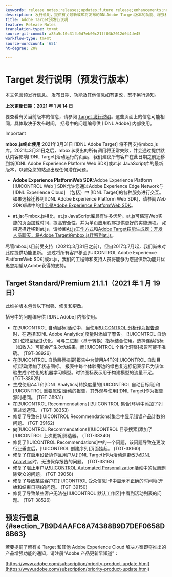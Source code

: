```yaml
---
keywords: release notes;releases;updates;future release;enhancements;new features;fixes;updates;prerelease
description: 发行说明，提供有关最新或即将发布的DNLAdobe Target版本的功能、增强和修复的信息。
title: Adobe Target预发行说明
feature: Release Notes
translation-type: tm+mt
source-git-commit: a85a5c10c31fb0d7eb00c21ff03b2012d044de45
workflow-type: tm+mt
source-wordcount: '651'
ht-degree: 20%

---
```



# Target 发行说明（预发行版本）

本文包含预发行信息。 发布日期、功能及其他信息如有更改，恕不另行通知。

**上次更新日期：2021 年 1 月 14 日**

要查看有关当前版本的信息，请参阅 [Target 发行说明](release-notes.md)。这些页面上的信息可能相同，具体取决于发布时间。 括号中的问题编号供 [!DNL Adobe] 内部使用。

>[!IMPORTANT]
>
>**mbox.js终止使用**:2021年3月31日 [!DNL Adobe Target] 将不再支持mbox.js库。2021年3月31日之后，mbox.js发出的所有调用将正常失败，并会通过提供默认内容影响[!DNL Target]活动运行的页面。 我们建议所有客户在此日期之前迁移到新[!DNL Adobe Experience Platform Web SDK]或at.js JavaScript库的最新版本，以避免您的站点出现任何潜在问题。
>
>* **Adobe Experience PlatformWeb SDK**:Adobe Experience Platform [!UICONTROL Web ] SDK允许您通过Adobe Experience Edge Network与 [!DNL Experience Cloud] （包括）中 [!DNL Target]的各种服务进行交互。如果选择迁移到[!DNL Adobe Experience Platform Web SDK]，请参阅&#x200B;*Web SDK指南*&#x200B;中的[什么是Adobe Experience PlatformWeb SDK](/help/c-implementing-target/c-implementing-target-for-client-side-web/aep-web-sdk.md)。
   >
   >
* **at.js**:与mbox.js相比，at.js JavaScript库具有许多优势。at.js可缩短Web实施的页面加载时间，提高安全性，并为单页应用程序提供更好的实施选项。 如果选择迁移到at.js，请参阅[At.js工作方式](/help/c-implementing-target/c-implementing-target-for-client-side-web/c-how-atjs-works/how-atjs-works.md)和[Adobe Target技能生成器：开发人员聊天，将Adobe Target的mbox.js迁移到at.js](https://seminars.adobeconnect.com/ptdo6mfo6qn6/?proto=true)。
>
>
尽管mbox.js目前受支持（2021年3月31日之前），但自2017年7月起，我们尚未对此库提供功能更新。 通过将所有客户移至[!UICONTROL Adobe Experience PlatformWeb SDK]或at.js，我们的工程师和支持人员将能够为您提供新功能并优惠您期望从Adobe获得的支持。

## Target Standard/Premium 21.1.1（2021 年 1 月 19 日） 

此维护版本包含以下增强、修复和更改。

括号中的问题编号供 [!DNL Adobe] 内部使用。

* 在[!UICONTROL 自动目标]活动中，当使用[!UICONTROL 分析作为报告源](A4T)时，在选择[!DNL Adobe Analytics]度量时添加了警告。 [!UICONTROL 自动定] 位模型经过优化，可与二进制（基于转换）指标结合使用。选择连续指标（如收入）可能会产生次优结果，而[!UICONTROL 个性化洞察]报告可能不准确。 (TGT-38926)
* 在[!UICONTROL 自动目标摘要]报告中为使用A4T的[!UICONTROL 自动目标]活动添加了状态图标。 报表中每个体验旁边的绿色复选标记表示已为该体验生成个性化的机器学习模型。时钟图标表示用于构建模型的流量不足。(TGT-38925)
* 生成使用A4T和[!DNL Analytics]转换度量的[!UICONTROL 自动目标段]和[!UICONTROL 重要属性]活动的报告，其外观与使用[!DNL Target]作为报告源时相同。 (TGT-38931)
* 在[!UICONTROL Recommendations] [!UICONTROL 集合]环境中添加了列表过滤选项。 (TGT-38353)
* 修复了导致在[!UICONTROL Recommendations]集合中显示错误产品计数的问题。 (TGT-39162)
* 向[!UICONTROL Recommendations][!UICONTROL 目录搜索]添加了[!UICONTROL 上次更新]筛选器。 (TGT-38340)
* 修复了[!UICONTROL Recommendations]中的一个问题，该问题导致在更改行业垂直后，[!UICONTROL 创建序列]页面挂起。 (TGT-38160)
* 修复了在启用设备协作且用户从[!DNL Target]作为活动源更改为[!DNL Analytics](A4T)时，无法保存报告的问题。 (TGT-38163)
* 修复了阻止用户从[!UICONTROL Automated Personalization](AP)活动中的优惠删除受众的问题。 (TGT-39058)
* 修复了导致某些客户在[!UICONTROL 受众信息]卡中显示不正确的时间帧(开始和结束日期)的问题。 (TGT-39150)
* 修复了导致某些客户无法在[!UICONTROL 默认工作区]中看到活动列表的问题。 (TGT-38526)

## 预发行信息 {#section_7B9D4AAFC6A74388B9D7DEF0658D8B63}

若要提前了解有关 Target 和其他 Adobe Experience Cloud 解决方案即将推出的产品增强功能的通知，请注册“Adobe 产品更新早知道”：

[https://www.adobe.com/subscription/priority-product-update.html](https://www.adobe.com/subscription/priority-product-update.html)
